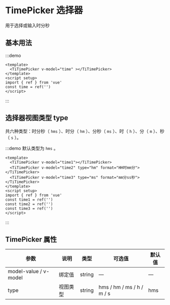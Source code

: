 # TimePicker 选择器

用于选择或输入时分秒

## 基本用法

:::demo
```vue
<template>
  <TiTimePicker v-model="time" ></TiTimePicker>
</template>
<script setup>
import { ref } from 'vue'
const time = ref('')
</script>
```
:::

## 选择器视图类型 type
共六种类型：时分秒（ `hms` ）、时分（ `hm` ）、分秒（ `ms` ）、时（ `h` ）、分（ `m` ）、秒（ `s` ）。


:::demo 默认类型为  `hms` 。
```vue
<template>
  <TiTimePicker v-model="time1"></TiTimePicker>
  <TiTimePicker v-model="time2" type="hm" format="HH时mm分"></TiTimePicker>
  <TiTimePicker v-model="time3" type="ms" format="mm分ss秒"></TiTimePicker>
</template>
<script setup>
import { ref } from 'vue'
const time1 = ref('')
const time2 = ref('')
const time3 = ref('')
</script>
```
:::

## TimePicker 属性
| 参数      | 说明    | 类型    | 可选值                                              | 默认值  |
| -------- | ------ | ------- | -------------------------------------------------- | ------- |
| model-value / v-model    | 绑定值 | string                           | —          | —      |
| type     | 视图类型   | string  | hms / hm / ms / h / m / s                       | hms    |



